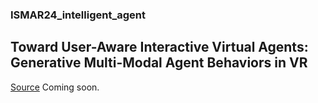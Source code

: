 ### ISMAR24_intelligent_agent
## Toward User-Aware Interactive Virtual Agents: Generative Multi-Modal Agent Behaviors in VR

[Source](https://github.com/cg-im/ismar24_intelligent_agent)
Coming soon. 
